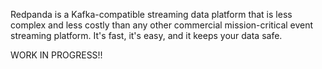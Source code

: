 

Redpanda is a Kafka-compatible streaming data platform that is less complex and less costly than any other commercial mission-critical event streaming platform. It's fast, it's easy, and it keeps your data safe.

WORK IN PROGRESS!!